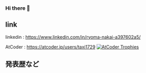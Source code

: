 ### Hi there 👋

## link
linkedin : https://www.linkedin.com/in/ryoma-nakai-a397602a5/

AtCoder : https://atcoder.jp/users/taxi1729
[![AtCoder Trophies](https://atcoder-trophies.vercel.app/api/v1/atcoder?username=taxi1729)](https://github.com/KATO-Hiro/AtCoderTrophies)

## 発表歴など

<!--
**ryoryon66/ryoryon66** is a ✨ _special_ ✨ repository because its `README.md` (this file) appears on your GitHub profile.

Here are some ideas to get you started:

- 🔭 I’m currently working on ...
- 🌱 I’m currently learning ...
- 👯 I’m looking to collaborate on ...
- 🤔 I’m looking for help with ...
- 💬 Ask me about ...
- 📫 How to reach me: ...
- 😄 Pronouns: ...
- ⚡ Fun fact: ...
-->
